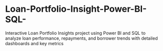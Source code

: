 # Loan-Portfolio-Insight-Power-BI-SQL-
Interactive Loan Portfolio Insights project using Power BI and SQL to analyze loan performance, repayments, and borrower trends with detailed dashboards and key metrics
